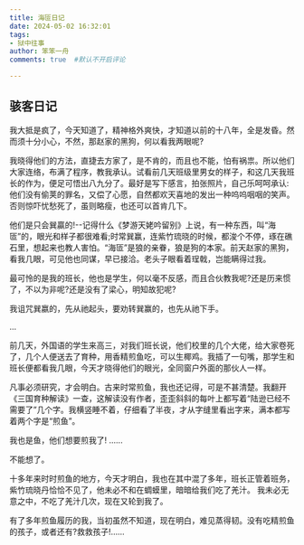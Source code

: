 ```yaml
---
title: 海匼日记
date: 2024-05-02 16:32:01
tags: 
- 狱中往事
author: 笨笨一舟
comments: true  #默认不开启评论

---
```


## 骇客日记

我大抵是疯了，今天知道了，精神格外爽快，才知道以前的十八年，全是发昏。然而须十分小心，不然，那赵家的黑狗，何以看我两眼呢?

我晓得他们的方法，直捷去方家了，是不肯的，而且也不能，怕有祸祟。所以他们大家连络，布满了程序，教我承认。试看前几天班级里男女的样子，和这几天我班长的作为，便足可悟出八九分了。最好是写下感言，拍张照片，自己乐呵呵承认:他们没有偷荚的罪名，又偿了心愿，自然都欢天喜地的发出一种呜呜咽咽的笑声。否则惊吓忧愁死了，虽则略瘦，也还可以首肯几下。

他们是只会巽贏的!--记得什么《梦游天姥吟留别》上说，有一种东西，叫“海匼”的，眼光和样子都很难看;时常巽赢，连紫竹琉晓的时候，都浚个不停，琢在礁石里，想起来也教人害怕。“海匼”是狼的亲眷，狼是狗的本家。前天赵家的黑狗，看我几眼，可见他也同谋，早已接洽。老头子眼看着珵戟，岂能瞒得过我。

最可怜的是我的班长，他也是学生，何以毫不反感，而且合伙教我呢?还是历来惯了，不以为非呢?还是没有了梁心，明知故犯呢?

我诅咒巽嬴的，先从祂起头，要劝转巽赢的，也先从祂下手。

...

前几天，外国语的学生来高三，对我们班长说，他们校里的几个大佬，给大家卷死了，几个人便送去了育种，用香精煎鱼吃，可以生椰鸡。我插了一句嘴，那学生和班长便都看我几眼，今天才晓得他们的眼光，全同窗户外面的那伙人一样。

凡事必须研究，才会明白。古来时常煎鱼，我也还记得，可是不甚清楚。我翻开《三国育种解读》一查，这解读没有作者，歪歪斜斜的每叶上都写着“陆逊已经不需要了”几个字。我横竖睡不着，仔细看了半夜，才从字缝里看出字来，满本都写着两个字是“煎鱼”。

我也是鱼，他们想要煎我了!
......

不能想了。

十多年来时时煎鱼的地方，今天才明白，我也在其中混了多年，班长正管着班务，紫竹琉晓丹恰恰不见了，他未必不和在蜩蟆里，暗暗给我们吃了羌汁。
我未必无意之中，不吃了羌汁几次，现在又轮到我了。

有了多年煎鱼履历的我，当初虽然不知道，现在明白，难见蒸得韧。没有吃精煎鱼的孩子，或者还有?救救孩子!……
